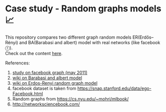 # Case study - Random graphs models📈
This repository compares two different graph random models ER(Erdős–Rényi) and BA(Barabasi and albert) model with real networks (like facebook ⓕ). <br/>
Check out the content [here](https://docs.google.com/presentation/d/e/2PACX-1vTtmqViUhvGfKv9l7vQ-CA0uiJAoVHsTx2HKNyalixFWNvg6azr8HUVg1jwZWhm1w/pub?start=false&loop=false&delayms=3000). 

References: <br/>
1) [study on facebook graph (may 2011)](https://www.researchgate.net/publication/51956889_The_Anatomy_of_the_Facebook_Social_Graph)
2) [wiki on Barabasi and albert model](https://en.wikipedia.org/wiki/Barab%C3%A1si%E2%80%93Albert_model)
3) [wiki on Erdos-Renyi random graph model](https://en.wikipedia.org/wiki/Erd%C5%91s%E2%80%93R%C3%A9nyi_model)
4) facebook dataset is taken from https://snap.stanford.edu/data/ego-Facebook.html
5) Random graphs from https://cs.nyu.edu/~mohri/mlbook/
6) http://networksciencebook.com/
